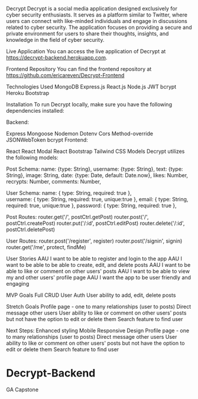 Decrypt
Decrypt is a social media application designed exclusively for cyber security enthusiasts. It serves as a platform similar to Twitter, where users can connect with like-minded individuals and engage in discussions related to cyber security. The application focuses on providing a secure and private environment for users to share their thoughts, insights, and knowledge in the field of cyber security.

Live Application
You can access the live application of Decrypt at https://decrypt-backend.herokuapp.com.

Frontend Repository
You can find the frontend repository at https://github.com/ericareven/Decrypt-Frontend


Technologies Used
MongoDB
Express.js
React.js 
Node.js
JWT
bcrypt
Heroku
Bootstrap

Installation
To run Decrypt locally, make sure you have the following dependencies installed:

Backend:

Express
Mongoose
Nodemon
Dotenv
Cors
Method-override
JSONWebToken
bcrypt
Frontend:

React
React Modal
React Bootstrap
Tailwind CSS
Models
Decrypt utilizes the following models:

Post Schema:
name: {type: String},
username: {type: String},
text: {type: String},
image: String,
date: {type: Date, default: Date.now},
likes: Number,
recrypts: Number,
comments: Number,

User Schema:
name: {
type: String,
required: true
},  
username: {
type: String,
required: true,
unique:true
},
email: {
type: String,
required: true,
unique:true
},
password: {
type: String,
required: true
},


Post Routes:
router.get('/', postCtrl.getPost)
router.post('/', postCtrl.createPost)
router.put('/:id', postCtrl.editPost)
router.delete('/:id', postCtrl.deletePost)

User Routes:
router.post('/register', register)
router.post('/signin', signin)
router.get('/me', protect, findMe)

User Stories
AAU I want to be able to register and login to the app
AAU I want to be able to be able to create, edit, and delete posts
AAU I want to be able to like or comment on other users' posts
AAU I want to be able to view my and other users' profile page
AAU I want the app to be user friendly and engaging

MVP Goals
Full CRUD
User Auth
User ability to add, edit, delete posts

Stretch Goals
Profile page - one to many relationships (user to posts)
Direct message other users
User ability to like or comment on other users' posts but not have the option to edit or delete them
Search feature to find user

Next Steps:
Enhanced styling
Mobile Responsive Design
Profile page - one to many relationships (user to posts)
Direct message other users
User ability to like or comment on other users' posts but not have the option to edit or delete them
Search feature to find user

# Decrypt-Backend
GA Capstone
